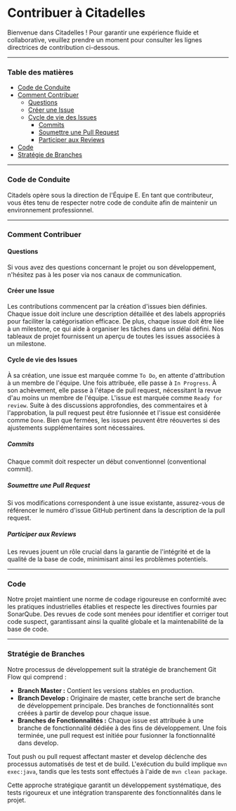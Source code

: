 # Contribuer à Citadelles

Bienvenue dans Citadelles ! Pour garantir une expérience fluide et collaborative, veuillez prendre un moment pour consulter les lignes directrices de contribution ci-dessous.

---

### Table des matières
* [Code de Conduite](#code-de-conduite)
* [Comment Contribuer](#comment-contribuer)
  * [Questions](#questions)
  * [Créer une Issue](#créer-une-issue)
  * [Cycle de vie des Issues](#cycle-de-vie-des-issues)
    * [Commits](#commits)
    * [Soumettre une Pull Request](#soumettre-une-pull-request)
    * [Participer aux Reviews](#participer-aux-revues)
* [Code](#code)
* [Stratégie de Branches](#stratégie-de-branches)

---

### Code de Conduite

Citadels opère sous la direction de l'Équipe E. En tant que contributeur, vous êtes tenu de respecter notre code de conduite afin de maintenir un environnement professionnel.

---

### Comment Contribuer

#### Questions

Si vous avez des questions concernant le projet ou son développement, n'hésitez pas à les poser via nos canaux de communication.

#### Créer une Issue

Les contributions commencent par la création d'issues bien définies. Chaque issue doit inclure une description détaillée et des labels appropriés pour faciliter la catégorisation efficace. De plus, chaque issue doit être liée à un milestone, ce qui aide à organiser les tâches dans un délai défini. Nos tableaux de projet fournissent un aperçu de toutes les issues associées à un milestone.

#### Cycle de vie des Issues

À sa création, une issue est marquée comme `To Do`, en attente d'attribution à un membre de l'équipe. Une fois attribuée, elle passe à `In Progress`. À son achèvement, elle passe à l'étape de pull request, nécessitant la revue d'au moins un membre de l'équipe. L'issue est marquée comme `Ready for review`. Suite à des discussions approfondies, des commentaires et à l'approbation, la pull request peut être fusionnée et l'issue est considérée comme `Done`. Bien que fermées, les issues peuvent être réouvertes si des ajustements supplémentaires sont nécessaires.

##### Commits

Chaque commit doit respecter un début conventionnel (conventional commit).

##### Soumettre une Pull Request

Si vos modifications correspondent à une issue existante, assurez-vous de référencer le numéro d'issue GitHub pertinent dans la description de la pull request.

##### Participer aux Reviews

Les revues jouent un rôle crucial dans la garantie de l'intégrité et de la qualité de la base de code, minimisant ainsi les problèmes potentiels.

---

### Code

Notre projet maintient une norme de codage rigoureuse en conformité avec les pratiques industrielles établies et respecte les directives fournies par SonarQube. Des revues de code sont menées pour identifier et corriger tout code suspect, garantissant ainsi la qualité globale et la maintenabilité de la base de code.

---

### Stratégie de Branches

Notre processus de développement suit la stratégie de branchement Git Flow qui comprend :

- **Branch Master :** Contient les versions stables en production.
- **Branch Develop :** Originaire de master, cette branche sert de branche de développement principale. Des branches de fonctionnalités sont créées à partir de develop pour chaque issue.
- **Branches de Fonctionnalités :** Chaque issue est attribuée à une branche de fonctionnalité dédiée à des fins de développement. Une fois terminée, une pull request est initiée pour fusionner la fonctionnalité dans develop.

Tout push ou pull request affectant master et develop déclenche des processus automatisés de test et de build. L'exécution du build implique `mvn exec:java`, tandis que les tests sont effectués à l'aide de `mvn clean package`.

Cette approche stratégique garantit un développement systématique, des tests rigoureux et une intégration transparente des fonctionnalités dans le projet.